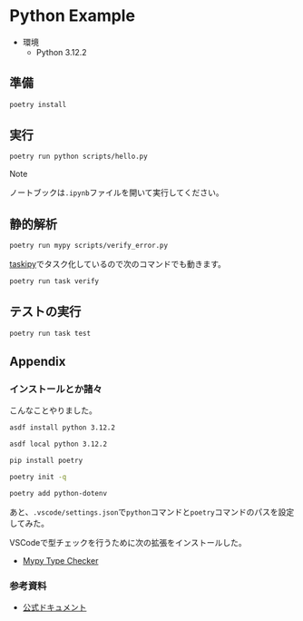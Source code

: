 # Python Example

- 環境
    - Python 3.12.2

## 準備

```sh
poetry install
```

## 実行

```sh
poetry run python scripts/hello.py
```

> [!NOTE]
> ノートブックは`.ipynb`ファイルを開いて実行してください。

## 静的解析

```sh
poetry run mypy scripts/verify_error.py
```

[taskipy](https://github.com/taskipy/taskipy)でタスク化しているので次のコマンドでも動きます。

```sh
poetry run task verify
```

## テストの実行

```sh
poetry run task test
```

## Appendix

### インストールとか諸々

こんなことやりました。

```sh
asdf install python 3.12.2
```

```sh
asdf local python 3.12.2
```

```sh
pip install poetry
```

```sh
poetry init -q
```

```sh
poetry add python-dotenv
```

あと、`.vscode/settings.json`で`python`コマンドと`poetry`コマンドのパスを設定してみた。

VSCodeで型チェックを行うために次の拡張をインストールした。

- [Mypy Type Checker](https://marketplace.visualstudio.com/items?itemName=ms-python.mypy-type-checker)

### 参考資料

- [公式ドキュメント](https://docs.python.org/ja/3/index.html)
